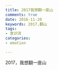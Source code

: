 ```yaml
---
title: 2017我想翻一座山
comments: true
date: 2016-11-20
keywords: 2017,翻山
tags: 
- 意识流
categories: 
- emotion

---
```


2017，我想翻一座山
